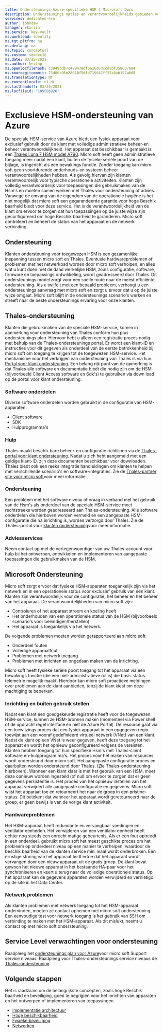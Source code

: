 ```yaml
---
title: Ondersteunings-Azure-specifieke HSM | Microsoft Docs
description: Ondersteunings opties en verantwoordelijkheids gebieden voor specifieke HSM van Azure in verschillende scenario's
services: dedicated-hsm
author: johndaw
manager: rkarlin
ms.service: key-vault
ms.workload: identity
ms.tgt_pltfrm: na
ms.devlang: na
ms.topic: conceptual
ms.custom: seodec18
ms.date: 03/25/2021
ms.author: keithp
ms.openlocfilehash: cd949bdb7c489478df6a16d6dccd0bf358637604
ms.sourcegitcommit: 73d80a95e28618f5dfd719647ff37a8ab157a668
ms.translationtype: MT
ms.contentlocale: nl-NL
ms.lasthandoff: 03/26/2021
ms.locfileid: "105606926"
---
```

# <a name="azure-dedicated-hsm-supportability"></a>Exclusieve HSM-ondersteuning van Azure

De speciale HSM-service van Azure biedt een fysiek apparaat voor exclusief gebruik door de klant met volledige administratieve beheer-en beheer verantwoordelijkheid. Het apparaat dat beschikbaar is gemaakt is een [Thales Luna 7 HSM model A790](https://cpl.thalesgroup.com/encryption/hardware-security-modules/network-hsms). Micro soft heeft geen administratieve toegang meer nadat een klant, buiten de fysieke seriële poort van de bijlage, is ingericht als een bewakings functie.  Zonder toegang kan micro soft geen voortdurende onderhouds-en systeem beheer verantwoordelijkheden hebben. Als gevolg hiervan zijn klanten verantwoordelijk voor typische operationele activiteiten.
Klanten zijn volledig verantwoordelijk voor toepassingen die gebruikmaken van de Hsm's en moeten samen werken met Thales voor ondersteuning of advies. Vanwege de omvang van de eigendom van de operationele hygiëne is het niet mogelijk dat micro soft een gegarandeerde garantie voor hoge Beschik baarheid biedt voor deze service. Het is de verantwoordelijkheid van de klant om ervoor te zorgen dat hun toepassingen op de juiste wijze zijn geconfigureerd om hoge Beschik baarheid te garanderen. Micro soft controleert en beheert de status van het apparaat en de netwerk verbinding.

## <a name="getting-support"></a>Ondersteuning

Klanten ondersteuning voor toegewezen HSM is een gezamenlijke inspanning tussen micro soft en Thales. Eventuele hardwareproblemen of problemen met het netwerkpad worden door micro soft verholpen, en alles wat u kunt doen met de daad werkelijke HSM, zoals configuratie, software, firmware en toepassings ontwikkeling, wordt geadresseerd door Thales. Dit ondersteunings model zorgt voor een snelle route naar de meest efficiënte ondersteuning. Als u twijfelt met een bepaald probleem, verhoogt u een ondersteunings aanvraag met micro soft en zorgt u ervoor dat u op de juiste wijze omgaat. Micro soft blijft in de ondersteunings scenario's werken en streeft naar de beste ondersteunings ervaring voor onze klanten.

## <a name="thales-support"></a>Thales-ondersteuning

Klanten die gebruikmaken van de speciale HSM-service, komen in aanmerking voor ondersteuning van Thales conform hun plus ondersteunings plan. Hiervoor hebt u alleen een registratie proces nodig met behulp van de Thales-ondersteunings portal. Er wordt een klant-ID en instructies voor dit gegeven als onderdeel van de eerste betrokkenheid bij micro soft om toegang te krijgen tot de toegewezen HSM-service. Het mechanisme voor het verkrijgen van ondersteuning van Thales is via hun [Portal voor klant ondersteuning](https://supportportal.thalesgroup.com/csm).
Een belang rijk punt van de opmerking is dat Thales alle software en documentatie biedt die nodig zijn om de HSM (bijvoorbeeld Client Access software en Sdk's) te gebruiken via down load op de portal voor klant ondersteuning.

### <a name="software-components"></a>Software onderdelen

Diverse software onderdelen worden gebruikt in de configuratie van HSM-apparaten:

* Client software
* SDK
* Hulpprogramma's

### <a name="guidance"></a>Hulp

Thales maakt beschik bare beheer-en configuratie richtlijnen via de [Thales-portal voor klant ondersteuning](https://supportportal.thalesgroup.com/csm). Nadat u zich hebt aangemeld met een geldige klant-ID, zijn deze documenten beschikbaar voor downloaden. Thales biedt ook een reeks integratie handleidingen om klanten te helpen met verschillende scenario's en software-integraties. Zie de [Thales-partner site voor micro soft](https://cpl.thalesgroup.com/partners/overview)voor meer informatie.

### <a name="support"></a>Ondersteuning

Een probleem met het software niveau of vraag in verband met het gebruik van de Hsm's als onderdeel van de speciale HSM-service moet rechtstreeks worden geadresseerd aan Thales-ondersteuning. Alle software onderdelen die hierboven worden vermeld en een aangepaste HSM-configuratie die na inrichting is, worden verzorgd door Thales. Zie de Thales-portal voor [klanten ondersteuning](https://supportportal.thalesgroup.com/csm)voor meer informatie.

### <a name="consulting-services"></a>Adviesservices

Neem contact op met de vertegenwoordiger van uw Thales-account voor hulp bij het ontwerpen, ontwikkelen en implementeren van aangepaste toepassingen die gebruikmaken van de HSM.

## <a name="microsoft-support"></a>Microsoft Ondersteuning

Micro soft zorgt ervoor dat fysieke HSM-apparaten toegankelijk zijn via het netwerk en in een operationele status voor exclusief gebruik van één klant. Klanten zijn verantwoordelijk voor de configuratie, het beheer en het beheer van het apparaat. De verantwoordelijkheden van micro soft zijn:

* Controleren of het apparaat stroom en koeling heeft
* Het onderhouden van een operationele status van de HSM (bijvoorbeeld scenario's voor beëindigen/herstellen)
* Het apparaat is toegankelijk via het netwerk.

De volgende problemen moeten worden gerapporteerd aan micro soft:

* Onderdeel fouten
* Volledige apparaatfout
* Problemen met netwerk toegang
* Problemen met inrichten en ongedaan maken van de inrichting.

Micro soft heeft fysieke seriële poort toegang tot het apparaat via een bewakings functie (die een niet-administratieve rol is) die basis status telemetrie mogelijk maakt.  Hierdoor kan micro soft proactieve meldingen over problemen aan de klant aanbieden, tenzij de klant kiest om deze machtiging te beperken. 

### <a name="provisioning-and-decommissioning"></a>Inrichting en buiten gebruik stellen

Nadat een klant een goedgekeurde registratie heeft voor de toegewezen HSM-service, kunnen ze HSM-bronnen maken (momenteel via Power shell of de opdracht regel interface en niet de Azure Portal). De resource gaat via een toewijzings proces dat een fysiek apparaat in een opgegeven regio toewijst aan een vooraf gedefinieerd virtueel netwerk (VNet) van een klant. Nadat de klant op een VNet is weer gegeven, heeft deze toegang tot het apparaat en wordt het opnieuw geconfigureerd volgens de vereisten. Klanten hebben toegang tot hun specifieke Hsm's met Thales-client software en-hulpprogram ma's. Het proces voor het maken van resources wordt ondersteund door micro soft. Het aangepaste configuratie proces en daarbuiten worden ondersteund door Thales. (Zie Thales-ondersteuning hierboven). Wanneer een klant klaar is met het gebruik van een HSM, moet deze opnieuw worden ingesteld (of nul) om ervoor te zorgen dat er geen gegevens persistentie is. Het proces van het opnieuw instellen van het apparaat verwijdert alle aangepaste configuratie en gegevens. Micro soft wijst het apparaat toe en retourneert het naar de groep in een pristine-status. Dit betekent dat wanneer het apparaat wordt geretourneerd naar de groep, er geen bewijs is van de vorige klant activiteit. 

### <a name="hardware-issues"></a>Hardwareproblemen

Het HSM-apparaat heeft redundante en vervangbaar voedingen en ventilator eenheden.  Het verwijderen van een ventilator eenheid heeft echter nog steeds een onrecht matige gebeurtenis. Als er een fout optreedt in een onderdeel, gebruikt micro soft het meest geschikte proces om het probleem op onderdeel niveau op een manier te verhelpen, waardoor de beschik baarheid van de klanten service mini maal wordt onderbroken.
Een ernstige storing van het apparaat leidt ertoe dat het apparaat wordt vervangen door een nieuw apparaat uit de gratis groep. De klant bevat gewoon het nieuwe apparaat in het bestaande HA-paar voor het synchroniseren en keert u terug naar de volledige operationele status. Op het apparaat kan de gegevens apparaten worden verwijderd en vernietigd op de site in het Data Center. 

### <a name="networking-issues"></a>Netwerk problemen

Als klanten problemen met netwerk toegang tot het HSM-apparaat ondervinden, moeten ze contact opnemen met micro soft ondersteuning. Een eenvoudige test voor netwerk toegang is het gebruik van SSH om verbinding te maken met het HSM-apparaat. Als dit mislukt, neemt u contact op met micro soft ondersteuning.

## <a name="service-level-expectations-for-support"></a>Service Level verwachtingen voor ondersteuning

Raadpleeg het [ondersteunings plan voor Azure](https://azure.microsoft.com/support/plans/)voor micro soft Support service niveaus.
Raadpleeg voor Thales-ondersteunings service niveaus de [Thales-ondersteuning](https://azure.microsoft.com/support/plans/).

## <a name="next-steps"></a>Volgende stappen

Het is raadzaam om de belangrijkste concepten, zoals hoge Beschik baarheid en beveiliging, goed te begrijpen voor het inrichten van apparaten en het ontwerpen of implementeren van toepassingen.

* [Implementatie architectuur](deployment-architecture.md)
* [Hoge beschikbaarheid](high-availability.md)
* [Fysieke beveiliging](physical-security.md)
* [Netwerken](networking.md)

